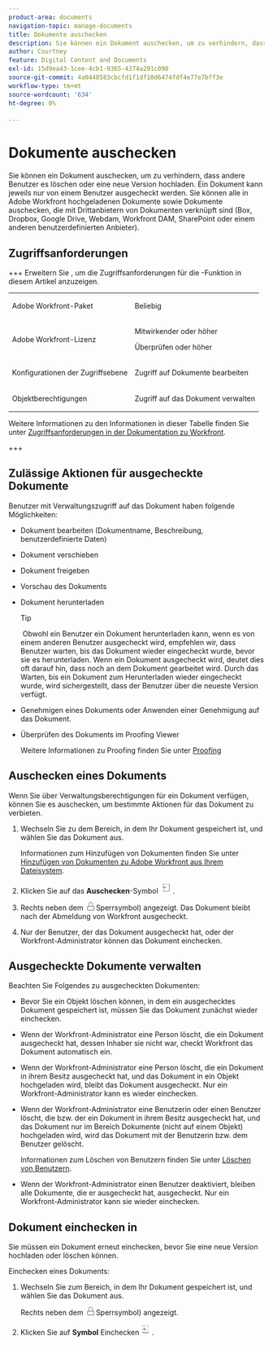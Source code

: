 ```yaml
---
product-area: documents
navigation-topic: manage-documents
title: Dokumente auschecken
description: Sie können ein Dokument auschecken, um zu verhindern, dass andere Benutzer es löschen oder eine neue Version hochladen. Ein Dokument kann jeweils nur von einem Benutzer ausgecheckt werden. Sie können alle in Adobe Workfront hochgeladenen Dokumente sowie Dokumente auschecken, die mit Drittanbietern von Dokumenten verknüpft sind (Box, Dropbox, Google Drive, Webdam, Workfront DAM, SharePoint oder einem anderen benutzerdefinierten Anbieter).
author: Courtney
feature: Digital Content and Documents
exl-id: 15d9ea43-1cee-4cb1-9365-4374a291c090
source-git-commit: 4a0448583cbcfd1f1df10d6474fdf4e77e7bff3e
workflow-type: tm+mt
source-wordcount: '634'
ht-degree: 0%

---
```


# Dokumente auschecken

Sie können ein Dokument auschecken, um zu verhindern, dass andere Benutzer es löschen oder eine neue Version hochladen. Ein Dokument kann jeweils nur von einem Benutzer ausgecheckt werden. Sie können alle in Adobe Workfront hochgeladenen Dokumente sowie Dokumente auschecken, die mit Drittanbietern von Dokumenten verknüpft sind (Box, Dropbox, Google Drive, Webdam, Workfront DAM, SharePoint oder einem anderen benutzerdefinierten Anbieter). 

## Zugriffsanforderungen

+++ Erweitern Sie , um die Zugriffsanforderungen für die -Funktion in diesem Artikel anzuzeigen.

<table style="table-layout:auto"> 
 <col> 
 <col> 
 <tbody> 
  <tr> 
   <td role="rowheader">Adobe Workfront-Paket</td> 
   <td> <p>Beliebig</p> </td> 
  </tr> 
  <tr> 
   <td role="rowheader">Adobe Workfront-Lizenz</td> 
   <td> 
   <p>Mitwirkender oder höher</p>
   <p>Überprüfen oder höher</p> </td> 
  </tr> 
  <tr> 
   <td role="rowheader">Konfigurationen der Zugriffsebene</td> 
   <td> <p>Zugriff auf Dokumente bearbeiten</p></td> 
  </tr> 
  <tr> 
   <td role="rowheader">Objektberechtigungen</td> 
   <td> <p>Zugriff auf das Dokument verwalten</p> </td> 
  </tr> 
 </tbody> 
</table>

Weitere Informationen zu den Informationen in dieser Tabelle finden Sie unter [Zugriffsanforderungen in der Dokumentation zu Workfront](/help/quicksilver/administration-and-setup/add-users/access-levels-and-object-permissions/access-level-requirements-in-documentation.md).

+++

## Zulässige Aktionen für ausgecheckte Dokumente

Benutzer mit Verwaltungszugriff auf das Dokument haben folgende Möglichkeiten:

* Dokument bearbeiten (Dokumentname, Beschreibung, benutzerdefinierte Daten)
* Dokument verschieben
* Dokument freigeben
* Vorschau des Dokuments
* Dokument herunterladen

  >[!TIP]
  >
  > Obwohl ein Benutzer ein Dokument herunterladen kann, wenn es von einem anderen Benutzer ausgecheckt wird, empfehlen wir, dass Benutzer warten, bis das Dokument wieder eingecheckt wurde, bevor sie es herunterladen. Wenn ein Dokument ausgecheckt wird, deutet dies oft darauf hin, dass noch an dem Dokument gearbeitet wird. Durch das Warten, bis ein Dokument zum Herunterladen wieder eingecheckt wurde, wird sichergestellt, dass der Benutzer über die neueste Version verfügt.

* Genehmigen eines Dokuments oder Anwenden einer Genehmigung auf das Dokument.
* Überprüfen des Dokuments im Proofing Viewer

  Weitere Informationen zu Proofing finden Sie unter [Proofing](../../review-and-approve-work/proofing/proofing.md)

## Auschecken eines Dokuments

Wenn Sie über Verwaltungsberechtigungen für ein Dokument verfügen, können Sie es auschecken, um bestimmte Aktionen für das Dokument zu verbieten. 

1. Wechseln Sie zu dem Bereich, in dem Ihr Dokument gespeichert ist, und wählen Sie das Dokument aus. 

   Informationen zum Hinzufügen von Dokumenten finden Sie unter [Hinzufügen von Dokumenten zu Adobe Workfront aus Ihrem Dateisystem](../../documents/adding-documents-to-workfront/add-documents-from-file-system.md).

1. Klicken Sie auf das **Auschecken**-Symbol ![Auschecken-Symbol](assets/check-out-25x23.png).

1. Rechts neben dem ![ wird ein Sperrsymbol ](assets/lock-icon-locked-qs.png)Sperrsymbol) angezeigt. Das Dokument bleibt nach der Abmeldung von Workfront ausgecheckt.
1. Nur der Benutzer, der das Dokument ausgecheckt hat, oder der Workfront-Administrator können das Dokument einchecken.

## Ausgecheckte Dokumente verwalten

Beachten Sie Folgendes zu ausgecheckten Dokumenten:

* Bevor Sie ein Objekt löschen können, in dem ein ausgechecktes Dokument gespeichert ist, müssen Sie das Dokument zunächst wieder einchecken. 
* Wenn der Workfront-Administrator eine Person löscht, die ein Dokument ausgecheckt hat, dessen Inhaber sie nicht war, checkt Workfront das Dokument automatisch ein.
* Wenn der Workfront-Administrator eine Person löscht, die ein Dokument in ihrem Besitz ausgecheckt hat, und das Dokument in ein Objekt hochgeladen wird, bleibt das Dokument ausgecheckt. Nur ein Workfront-Administrator kann es wieder einchecken.
* Wenn der Workfront-Administrator eine Benutzerin oder einen Benutzer löscht, die bzw. der ein Dokument in ihrem Besitz ausgecheckt hat, und das Dokument nur im Bereich Dokumente (nicht auf einem Objekt) hochgeladen wird, wird das Dokument mit der Benutzerin bzw. dem Benutzer gelöscht.

  Informationen zum Löschen von Benutzern finden Sie unter [Löschen von Benutzern](../../administration-and-setup/add-users/create-and-manage-users/delete-a-user.md).

* Wenn der Workfront-Administrator einen Benutzer deaktiviert, bleiben alle Dokumente, die er ausgecheckt hat, ausgecheckt. Nur ein Workfront-Administrator kann sie wieder einchecken. 

## Dokument einchecken in

Sie müssen ein Dokument erneut einchecken, bevor Sie eine neue Version hochladen oder löschen können. 

Einchecken eines Dokuments:

1. Wechseln Sie zum Bereich, in dem Ihr Dokument gespeichert ist, und wählen Sie das Dokument aus. 

   Rechts neben dem ![ wird ein Sperrsymbol ](assets/lock-icon-locked-qs.png)Sperrsymbol) angezeigt.

1. Klicken Sie auf **Symbol** Einchecken![ (Einchecksymbol](assets/check-in-25x22.png).
